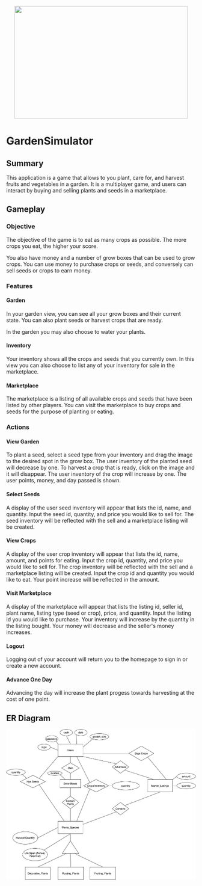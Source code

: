 <p align="center">
  <img width="460" height="300" src="https://cdn.givingcompass.org/wp-content/uploads/2019/07/25081720/The-Plastic-Problem-in-Organic-Farming1.jpg">
</p>

# GardenSimulator


## Summary

This application is a game that allows to you plant, care for, and harvest fruits and vegetables in a garden. It is a multiplayer game, and users can interact by buying and selling plants and seeds in a marketplace.

## Gameplay

### Objective
The objective of the game is to eat as many crops as possible. The more crops you eat, the higher your score.

You also have money and a number of grow boxes that can be used to grow crops. You can use money to purchase crops or seeds, and conversely can sell seeds or crops to earn money.

### Features

#### Garden

In your garden view, you can see all your grow boxes and their current state. You can also plant seeds or harvest crops that are ready.

In the garden you may also choose to water your plants.

#### Inventory

Your inventory shows all the crops and seeds that you currently own. In this view you can also choose to list any of your inventory for sale in the marketplace.

#### Marketplace

The marketplace is a listing of all available crops and seeds that have been listed by other players. You can visit the marketplace to buy crops and seeds for the purpose of planting or eating.

### Actions

#### View Garden

To plant a seed, select a seed type from your inventory and drag the image to the desired spot in the grow box. The user inventory of the planted seed will decrease by one. To harvest a crop that is ready, click on the image and it will disappear. The user inventory of the crop will increase by one. The user points, money, and day passed is shown. 

#### Select Seeds

A display of the user seed inventory will appear that lists the id, name, and quantity. Input the seed id, quantity, and price you would like to sell for. The seed inventory will be reflected with the sell and a marketplace listing will be created. 

#### View Crops

A display of the user crop inventory will appear that lists the id, name, amount, and points for eating. Input the crop id, quantity, and price you would like to sell for. The crop inventory will be reflected with the sell and a marketplace listing will be created. Input the crop id and quantity you would like to eat. Your point increase will be reflected in the amount. 

#### Visit Marketplace 

A display of the marketplace will appear that lists the listing id, seller id, plant name, listing type (seed or crop), price, and quantity. Input the listing id you would like to purchase. Your inventory will increase by the quantity in the listing bought. Your money will decrease and the seller's money increases. 

#### Logout

Logging out of your account will return you to the homepage to sign in or create a new account.

#### Advance One Day

Advancing the day will increase the plant progess towards harvesting at the cost of one point. 


## ER Diagram

![ER Diagram for Garden Simulator](ER-Diagam.dio.png?raw=true "Title")
